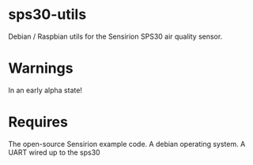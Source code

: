 # sps30-utils

Debian / Raspbian utils for the Sensirion SPS30 air quality sensor.

# Warnings

In an early alpha state!

# Requires

The open-source Sensirion example code.  A debian operating system.  A UART wired up to the sps30


